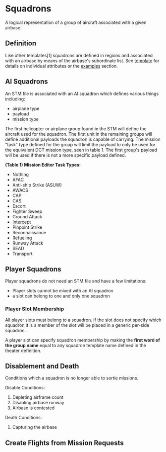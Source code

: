 # Squadrons

A logical representation of a group of aircraft associated with a given
airbase.

## Definition

Like other templates[1] squadrons are defined in regions and
associated with an airbase by means of the airbase's subordinate
list. See [template](template.md) for details on individual attributes
or the [examples](examples) section.

## AI Squadrons

An STM file is associated with an AI squadron which defines various
things including:

 * airplane type
 * payload
 * mission type

The first helicopter or airplane group found in the STM will define the
aircraft used for the squadron. The first unit in the remaining groups
will define additional payloads the squadron is capable of carrying.
The mission "task" type defined for the group will limit the payload to
only be used for the equivalent DCT mission type, seen in table 1. The
first group's payload will be used if there is not a more specific
payload defined.

**(Table 1) Mission Editor Task Types:**

 - Nothing
 - AFAC
 - Anti-ship Strike (ASUW)
 - AWACS
 - CAP
 - CAS
 - Escort
 - Fighter Sweep
 - Ground Attack
 - Intercept
 - Pinpoint Strike
 - Reconnaissance
 - Refueling
 - Runway Attack
 - SEAD
 - Transport

## Player Squadrons

Player squadrons do not need an STM file and have a few limitations:

 * Player slots cannot be mixed with an AI squadron
 * a slot can belong to one and only one squadron

### Player Slot Membership

All player slots must belong to a squadron. If the slot does not specify
which squadron it is a member of the slot will be placed in a generic
per-side squadron.

A player slot can specify squadron membership by making the **first
word of the group name** equal to any squadron template name defined
in the theater definition.

## Disablement and Death

Conditions which a squadron is no longer able to sortie missions.

Disable Conditions:

 1. Depleting airframe count
 2. Disabling airbase runway
 3. Airbase is contested

Death Conditions:

 1. Capturing the airbase

## Create Flights from Mission Requests

